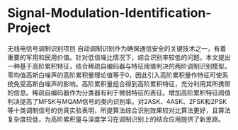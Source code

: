 # Signal-Modulation-Identification-Project
无线电信号调制识别项目
自动调制识别作为确保通信安全的关键技术之一，有着重要的军用和民用价值。针对低信噪比情况下，综合识别率较低的问题，本文提出一种基于高阶累积特征，结合稀疏自编码器与特征阈值判决的两阶调制识别模型。零均值高斯白噪声的高阶累积量理论值等于0，因此引入高阶累积量作特征可使系统免受高斯白噪声的影响。高阶累积量组合得到高阶累积特征，充分利用其所携带的信息。稀疏自编码器作为分类器有利于微弱特征的表征。增加高阶累积特征阈值判决提高了MFSK与MQAM信号的类内识别率。对2ASK、4ASK、2FSK和2PSK等十类调制信号的仿真实验表明，所提算法综合识别效果较对比算法更好，且算法复杂度较低，为高阶累积量与深度学习在调制识别上的结合应用提供了新思路。
